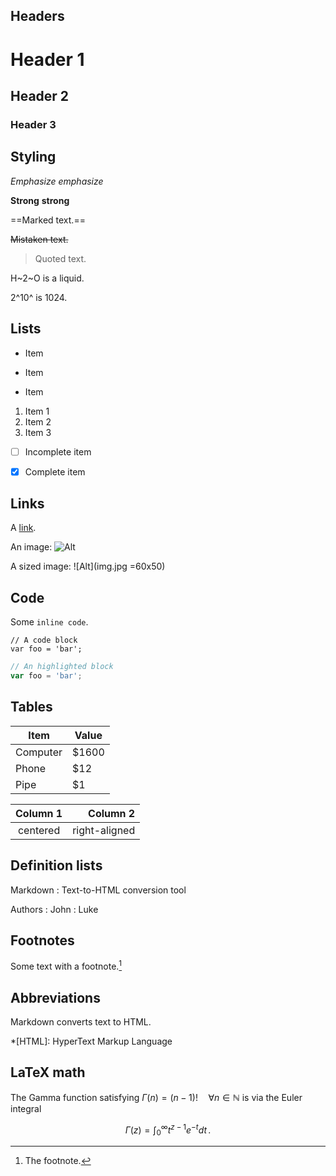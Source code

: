 Headers
---------------------------

# Header 1

## Header 2

### Header 3


Styling
---------------------------

*Emphasize* _emphasize_

**Strong** __strong__

==Marked text.==

~~Mistaken text.~~

> Quoted text.

H~2~O is a liquid.

2^10^ is 1024.


Lists
---------------------------

- Item
* Item
+ Item

1. Item 1
2. Item 2
3. Item 3

- [ ] Incomplete item
- [x] Complete item


Links
---------------------------

A [link](http://example.com).

An image: ![Alt](img.jpg)

A sized image: ![Alt](img.jpg =60x50)


Code
---------------------------

Some `inline code`.

```
// A code block
var foo = 'bar';
```

```javascript
// An highlighted block
var foo = 'bar';
```


Tables
---------------------------

Item     | Value
-------- | -----
Computer | $1600
Phone    | $12
Pipe     | $1


| Column 1 | Column 2      |
|:--------:| -------------:|
| centered | right-aligned |


Definition lists
---------------------------

Markdown
:  Text-to-HTML conversion tool

Authors
:  John
:  Luke

Footnotes
---------------------------

Some text with a footnote.[^1]

[^1]: The footnote.


Abbreviations
---------------------------

Markdown converts text to HTML.

*[HTML]: HyperText Markup Language


LaTeX math
---------------------------

The Gamma function satisfying $\Gamma(n) = (n-1)!\quad\forall
n\in\mathbb N$ is via the Euler integral

$$
\Gamma(z) = \int_0^\infty t^{z-1}e^{-t}dt\,.
$$
